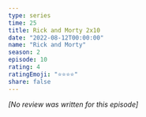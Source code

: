 ```yaml
---
type: series
time: 25
title: Rick and Morty 2x10
date: "2022-08-12T00:00:00"
name: "Rick and Morty"
season: 2
episode: 10
rating: 4
ratingEmoji: "⭐️⭐️⭐️⭐️"
share: false
---
```


_[No review was written for this episode]_
